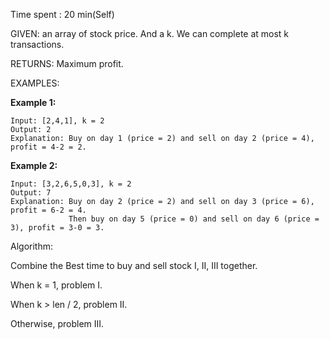Time spent : 20 min(Self)

GIVEN: an array of stock price. And a k. We can complete at most k transactions.

RETURNS: Maximum profit.

EXAMPLES: 

**Example 1:**

```
Input: [2,4,1], k = 2
Output: 2
Explanation: Buy on day 1 (price = 2) and sell on day 2 (price = 4), profit = 4-2 = 2.
```

**Example 2:**

```
Input: [3,2,6,5,0,3], k = 2
Output: 7
Explanation: Buy on day 2 (price = 2) and sell on day 3 (price = 6), profit = 6-2 = 4.
             Then buy on day 5 (price = 0) and sell on day 6 (price = 3), profit = 3-0 = 3.
```

Algorithm:

Combine the Best time to buy and sell stock I, II, III together.

When k = 1, problem I.

When k > len / 2, problem II.

Otherwise, problem III.